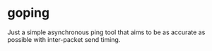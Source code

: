 # goping
Just a simple asynchronous ping tool that aims to be as accurate as possible with inter-packet send timing.
